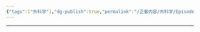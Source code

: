 ```yaml
---
{"tags":["外科学"],"dg-publish":true,"permalink":"/正番内容/外科学/Episode 09. 骨科/脊柱脊髓损伤-未完成/","dgPassFrontmatter":true}
---
```


---